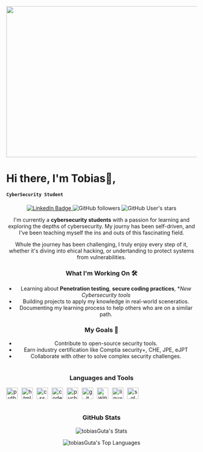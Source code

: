 <div id="header" align="center">
  <img src="https://media.giphy.com/media/JqmupuTVZYaQX5s094/giphy.gif?cid=ecf05e47ts664qd87t5du15uzx0uut9h7iqyahx1xbp1e0a9&ep=v1_gifs_search&rid=giphy.gif&ct=g" width="700" height="400"/>
</div>

<h1>Hi there, I'm Tobias👋,</h1> 

**`CyberSecurity Student`**

<div id="badges" style="text-align: center; margin-top: 20px;">
  <a href="https://www.linkedin.com/in/tobias-a-3a620627b/" target="_blank">
    <img src="https://img.shields.io/badge/LinkedIn-blue?style=for-the-badge&logo=linkedin&logoColor=white" alt="LinkedIn Badge"/>
  </a>
  <img alt="GitHub followers" src="https://img.shields.io/github/followers/tobiasGuta?style=for-the-badge">
  <img alt="GitHub User's stars" src="https://img.shields.io/github/stars/tobiasGuta?style=for-the-badge">





I'm currently a **cybersecurity students** with a passion for learning and exploring the depths of cybersecurity. My journy has been self-driven, and I've been teaching myself the ins and outs of this fascinating field.

Whule the journey has been challenging, I truly enjoy every step of it, whether it's diving into ehical hacking, or undertanding to protect systems from vulnerabilities.

### What I'm Working On 🛠️
- Learning about **Penetration testing**, **secure coding practices**, **New Cybersecurity tools*
- Building projects to apply my knowledge in real-world sceneratios.
- Documenting my learning process to help others who are on a similar path.

### My Goals 🎯

-  Contribute to open-source security tools.
-  Earn industry certification like Comptia security+, CHE, JPE, eJPT
-  Collaborate with other to solve complex security challenges.

#

### Languages and Tools

<div style="display: flex; align-items: center; gap: 10px;">
  <img alt="python" width="30px" src="https://cdn.jsdelivr.net/gh/devicons/devicon@latest/icons/python/python-original.svg" />
  <img alt="html" width="30px" src="https://cdn.jsdelivr.net/gh/devicons/devicon@latest/icons/html5/html5-original.svg" />
  <img alt="css" width="30px" src="https://cdn.jsdelivr.net/gh/devicons/devicon@latest/icons/css3/css3-original.svg" />
  <img alt="code" width="30px" src="https://cdn.jsdelivr.net/gh/devicons/devicon@latest/icons/vscode/vscode-original.svg" />
  <img alt="pycharm" width="30px" src="https://cdn.jsdelivr.net/gh/devicons/devicon@latest/icons/pycharm/pycharm-original.svg" />
  <img alt="git" width="30px" src="https://cdn.jsdelivr.net/gh/devicons/devicon@latest/icons/git/git-original.svg" />
  <img alt="windows" width="30px" src="https://cdn.jsdelivr.net/gh/devicons/devicon@latest/icons/windows11/windows11-original.svg" />
  <img alt="linux" width="30px" src="https://cdn.jsdelivr.net/gh/devicons/devicon@latest/icons/linux/linux-original.svg" />
  <img alt="sql" width="30px" src="https://cdn.jsdelivr.net/gh/devicons/devicon@latest/icons/azuresqldatabase/azuresqldatabase-original.svg" />
</div>

#

### GitHub Stats

![tobiasGuta's Stats](https://github-readme-stats.vercel.app/api?username=tobiasGuta&theme=nord&show_icons=true&hide_border=true&count_private=true)


![tobiasGuta's Top Languages](https://github-readme-stats.vercel.app/api/top-langs/?username=tobiasGuta&theme=nord&show_icons=true&hide_border=true&layout=compact)



          
          
          





